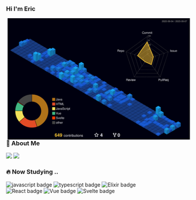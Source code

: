   
### Hi I'm Eric

<img src='./profile-3d-contrib/profile-night-view.svg' width='500px' align="right">
  
### 📄 About Me

<!-- <a href="https://mangoeric.github.io/profile/"><img src="https://img.shields.io/badge/-CV-%23F7DF1E?style=flat-square&logo=codenewbie&logoColor=white&color=3c679e"/></a> -->
<a href="https://just09.tistory.com/"><img src="https://img.shields.io/badge/-Blog-%23F7DF1E?style=flat-square&logo=tistory&logoColor=white&color=000000"/></a>
<a href="https://www.youtube.com/@ericko2875"><img src="https://img.shields.io/badge/-YT-%23F7DF1E?style=flat-square&logo=youtube&logoColor=white&color=FF0000"/></a>

### 🔥 Now Studying ..

![javascript badge](https://img.shields.io/badge/-JAVASCRIPT-%23F7DF1E?style=flat-square&logo=javascript&logoColor=white&color=f2df3a) 
![typescript badge](https://img.shields.io/badge/-TypeScript-%23F7DF1E?style=flat-square&logo=typescript&logoColor=white&color=3178C6)
![Elixir badge](https://img.shields.io/badge/-Elixir-%23F7DF1E?style=flat-square&logo=elixir&logoColor=white&color=4B275F)<br>
![React badge](https://img.shields.io/badge/-React-%23F7DF1E?style=flat-square&logo=react&logoColor=white&color=61DAFB)
![Vue badge](https://img.shields.io/badge/-Vue.js-%23F7DF1E?style=flat-square&logo=vuedotjs&logoColor=white&color=4FC08D)
![Svelte badge](https://img.shields.io/badge/-Svelte-%23F7DF1E?style=flat-square&logo=svelte&logoColor=white&color=FF3E00)

